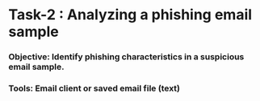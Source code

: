 # Task-2 : Analyzing a phishing email sample

### Objective: Identify phishing characteristics in a suspicious email sample.
### Tools:  Email client or saved email file (text)



